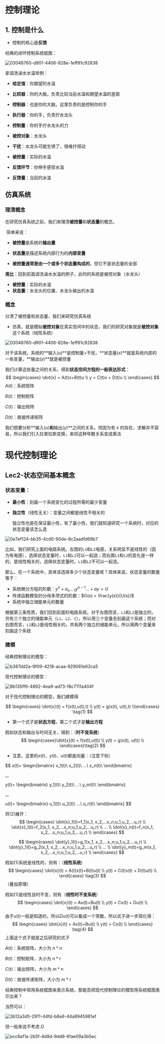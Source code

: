 # 控制理论

## 1. 控制是什么

- 控制的核心是**反馈**

经典的闭环控制系统框图：

![03048760-d901-4406-828e-1eff91c92838](image/03048760-d901-4406-828e-1eff91c92838.png)

拿调洗澡水水温举例：

- **给定值**：你期望的水温

- **比较器**：你的大脑，负责比较当前水温和期望水温的差距

- **控制器**：也是你的大脑，这里负责的是控制你的手
- **执行器**：你的手，负责拧水龙头
- **控制量**：你的手拧水龙头的力
- **被控对象**：水龙头
- **干扰**：水龙头可能生锈了，很难拧得动
- **被控量**：实际的水温
- **反馈环节**：你伸手感受水温
- **反馈量**：当前的水温

## 仿真系统

### 理清概念

在研究仿真系统之前，我们来理清**被控量**和**状态量**的概念。

​	简单来说：

- **被控量**是系统的**输出量** 

- **状态量**是描述系统内部行为的**内部变量** 

- **被控量通常是由一个或多个状态量构成的**，但它不是状态量的全部

**类比**：回到前面调洗澡水水温的例子，此时的系统是被控对象（水龙头）

- **被控量**：实际的水温
- **状态量**：水龙头的位置、水龙头输出的水温

### 概念

分清了被控量和状态量，我们来研究仿真系统

- 仿真，就是模拟**被控对象**在真实空间中的状态，我们的研究对象就是**被控对象**这个系统（线性系统）

![03048760-d901-4406-828e-1eff91c92838](image/03048760-d901-4406-828e-1eff91c92838.png)

对于该系统，系统的**输入($u$)**是控制量+干扰，**状态量($x$)**就是系统内部的一些变量，**输出($y$)**就是被控量

我们计算这些量之间的关系，得到**状态空间方程的一般表达形式**：
$$
\begin{cases}
\dot{x} = A(t)x+B(t)u \\
y = C(t)x + D(t)u     \\
\end{cases}
$$
$A(t)$：系统矩阵

$B(t)$：控制矩阵

$C(t)$：输出矩阵

$D(t)$：直接传递矩阵

我们想要分析**输入($u$)**和**输出($y$)**之间的关系，但因为有 $\dot{x}$ 的存在，求解并不容易，所以我们引入拉普拉斯变换，来将这种导数关系变成乘法

# 现代控制理论

 

## Lec2-状态空间基本概念

### **状态变量**：

- **最小性**：刻画一个系统变化的过程所需的最少变量

- **独立性**（线性无关）：变量之间都是线性不相关的

  独立性也是在保证最小性，有了最小性，我们就知道研究一个系统时，对应的状态变量该怎么选

![0e7ef124-bb35-4cd0-90de-8c2aadfd68b7](image/0e7ef124-bb35-4cd0-90de-8c2aadfd68b7.png)

比如，我们研究上面的电路系统。左图的`L1`和`L2`电感，关系明显不是线性的（因为有电感），选择状态变量时，`L1`和`L2`可以一起选；而右图`L1`和`L2`的变化是一样的，是线性相关的，选择状态变量时，`L1`和`L2`不可以一起选。

那么，在一个系统中，具体该选择多少个状态变量呢？具体来说，状态变量的数量等于：

- 系统微分方程的阶数：$y^n+a_{n-1}y^{n-1}...+ay = U$
- 传递函数模型的分母多项式的阶数：$G(s) = \frac{y(s)}{U(s)}$
- 系统中独立储能单元的数量

根据第三条性质，我们回到前面的电路系统。对于左图而言，`L1`和`L2`是独立的，共有三个独立的储能单元（`L1`、`L2`、`C`），所以用三个变量去刻画这个系统；而对右图而言，`L1`和`L2`是线性相关的，共有两个独立的储能单元，所以用两个变量来刻画这个系统

### 建模

经典控制理论的模型：

![b387dd2a-9f09-4218-acaa-929061e62ca5](image/b387dd2a-9f09-4218-acaa-929061e62ca5.png)

现代控制理论的模型：

![8b135ff6-4892-4ea9-ad73-f8c7111a404f](image/8b135ff6-4892-4ea9-ad73-f8c7111a404f.png)

对于现代控制理论的模型，我们建模得

$$
\begin{cases}
\dot{x}(t) = f(x(t),u(t),t) \\
y(t) = g(x(t), u(t),t)    
\\\end{cases}
\tag{1}
$$

- 第一个式子是**状态方程**，第二个式子是**输出方程**

假如状态和输出与时间无关，得到：（**时不变系统**）
$$
\begin{cases}\dot{x}(t) = f(x(t),u(t)) \\
y(t) = g(x(t), u(t))    \\
\end{cases}\tag{2}
$$

- 注意，这里的$x(t)$、$y(t)$、$u(t)$都是向量：（注意下标）

$$
x(t)=
\begin{bmatrix}
 x_1(t)\\
 x_2(t)\\
 ...\\
 x_n(t)\\
 \end{bmatrix}
 
 ,\,\,
 
 y(t)=
\begin{bmatrix}
 y_1(t)\\
 y_2(t)\\
 ...\\
 y_m(t)\\
 \end{bmatrix}
 
 ,\,\,
 
 u(t)=
\begin{bmatrix}
 u_1(t)\\
 u_2(t)\\
 ...\\
 u_r(t)\\
 \end{bmatrix}
$$

将$(2)$展开：
$$
\begin{cases}
\dot{x}_1(t)=f_1(x_1, x_2,...x_n;u_1,u_2,...u_r) \\
\dot{x}_1(t)=f_2(x_1, x_2,...x_n;u_1,u_2,...u_r) \\
... \\
\dot{x}_n(t)=f_n(x_1, x_2,...x_n;u_1,u_2,...u_r) \\
\end{cases}
$$

$$
\begin{cases}
\dot{y}_1(t)=g_1(x_1, x_2,...x_n;u_1,u_2,...u_r) \\
\dot{y}_1(t)=g_2(x_1, x_2,...x_n;u_1,u_2,...u_r) \\
... \\
\dot{y}_m(t)=g_m(x_1, x_2,...x_n;u_1,u_2,...u_r) \\
\end{cases}
$$

假如$(1)$系统是线性的，则有：（**线性系统**）
$$
\begin{cases}
\dot{x}(t) = A(t)x(t)+B(t)u(t) \\
y(t) = C(t)x(t) + D(t)u(t)     \\
\end{cases}
\tag{3}
$$
（叠加原理）

假如$(1)$是线性且时不变，则有（**线性时不变系统**）
$$
\begin{cases}
\dot{x}(t) = Ax(t)+Bu(t) \\
y(t) = Cx(t) + Du(t)     \\
\end{cases}
$$
由于$u(t)$一般是知道的，所以$Du(t)$可以看成一个常数，所以式子进一步简化得：
$$
\begin{cases}
\dot{x}(t) = Ax(t)+Bu(t) \\
y(t) = Cx(t)  \\
\end{cases}
\tag{4}
$$
上面这个式子就是之后研究的式子

$A(t)$：系统矩阵，大小为 $n*n$ 

$B(t)$：控制矩阵，大小为 $n*r$ 

$C(t)$：输出矩阵，大小为 $m*n$ 

$D(t)$：直接传递矩阵，大小为 $m*r$ 

经典控制中常用系统框图来表示系统，那能否把现代控制理论的模型用系统框图表示出来？

当然可以：

![3b12a3d5-2911-44fd-b8e6-44a8945981ef](image/3b12a3d5-2911-44fd-b8e6-44a8945981ef.png)

但一般来说不考虑 $D$ 

![ecc6af1a-2b5f-4d9d-9dd8-6fae09a3b5ec](image/ecc6af1a-2b5f-4d9d-9dd8-6fae09a3b5ec.png)





































